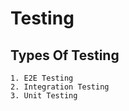 # Testing

## Types Of Testing

    1. E2E Testing
    2. Integration Testing
    3. Unit Testing

    